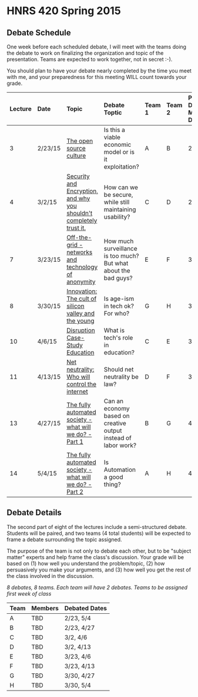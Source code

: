 # HNRS 420 Spring 2015

## Debate Schedule
One week before each scheduled debate, I will meet with the teams doing the debate to work on finalizing the organization and topic of the presentation.  Teams are expected to work together, not in secret :-).

You should plan to have your debate nearly completed by the time you meet with me, and your preparedness for this meeting WILL count towards your grade.

|Lecture |Date |Topic | Debate Toptic | Team 1 | Team 2| Pre-Debate Meeting Date |
|:---------|:------|:------|:------|:------|:------|:------|
| 3|  2/23/15 	| [The open source culture](lect03.html) |Is this a viable economic model or is it exploitation? | A | B| 2/16/15 |
| 4|  3/2/15 	| [Security and Encryption, and why you shouldn't completely trust it.](lect04.html) |How can we be secure, while still maintaining usability? | C | D| 2/23/15 |
| 7|  3/23/15 	| [Off-the-grid - networks and technology of anonymity](lect07.html) |  How much surveillance is too much?  But what about the bad guys? | E | F | 3/2/15 |
| 8|  3/30/15 	| [Innovation:  The cult of silicon valley and the young](lect08.html) |  Is age-ism in tech ok? For who? | G |H | 3/23/15 |
|10| 4/6/15	| [Disruption Case-Study Education](lect10.html) | What is tech's role in education? | C |E | 3/30/15 |
| 11| 4/13/15 	| [Net neutrality:  Who will control the internet](lect11.html) |Should net neutrality be law? | D | F | 3/30/15 |
| 13| 4/27/15 	| [The fully automated society - what will we do? - Part 1](lect13.html) | Can an economy based on creative output instead of labor work? | B | G | 4/20/15 |
| 14| 5/4/15 	| [The fully automated society - what will we do? - Part 2](lect14.html) | Is Automation a good thing? | A | H | 4/27/15 |

## Debate Details
The second part of eight of the lectures include a semi-structured debate.  Students will be paired, and two teams (4 total students) will be expected to frame a debate surrounding the topic assigned.  

The purpose of the team is not only to debate each other, but to be "subject matter" experts and help frame the class's discussion.  Your grade will be based on (1) how well you understand the problem/topic, (2) how persuasively you make your arguments, and (3) how well you get the rest of the class involved in the discussion.

*8 debates, 8 teams.  Each team will have 2 debates.  Teams to be assigned first week of class*

| Team | Members | Debated Dates |
|------|---------|---------------|
| A    | TBD     | 2/23, 5/4     |
| B    | TBD     | 2/23, 4/27    |
| C    | TBD     | 3/2, 4/6      |
| D    | TBD     | 3/2, 4/13     |
| E    | TBD     | 3/23, 4/6     |
| F    | TBD     | 3/23, 4/13    |
| G    | TBD     | 3/30, 4/27    |
| H    | TBD     | 3/30, 5/4     |


